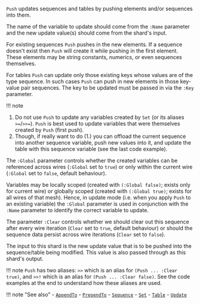 `Push` updates sequences and tables by pushing elements and/or sequences into them.

The name of the variable to update should come from the `:Name` parameter and the new update value(s) should come from the shard's input.

For existing sequences `Push` pushes in the new elements. If a sequence doesn't exist then `Push` will create it while pushing in the first element. These elements may be string constants, numerics, or even sequences themselves.

For tables `Push` can update only those existing keys whose values are of the type sequence. In such cases `Push` can push in new elements in those key-value pair sequences. The key to be updated must be passed in via the `:Key` parameter.

!!! note
   1. Do not use `Push` to update any variables created by `Set` (or its aliases `>=`/`>>=`). `Push` is best used to update variables that were themselves created by `Push` (first push).
   2. Though, if really want to do (1.) you can offload the current sequence into another sequence variable, push new values into it, and update the table with this sequence variable (see the last code example).  

The `:Global` parameter controls whether the created variables can be referenced across wires (`:Global` set to `true`) or only within the current wire (`:Global` set to `false`, default behaviour).

Variables may be locally scoped (created with `(:Global false)`; exists only for current wire) or globally scoped (created with `(:Global true)`; exists for all wires of that mesh). Hence, in update mode (i.e. when you apply `Push` to an existing variable) the `:Global` parameter is used in conjunction with the `:Name` parameter to identify the correct variable to update. 

The parameter `:Clear` controls whether we should clear out this sequence after every wire iteration (`Clear` set to `true`, default behaviour) or should the sequence data persist across wire iterations (`Clear` set to `false`).

The input to this shard is the new update value that is to be pushed into the sequence/table being modified. This value is also passed through as this shard's output.

!!! note
    `Push` has two aliases: `>>` which is an alias for `(Push ... :Clear true)`, and `>>!` which is an alias for `(Push ... :Clear false)`. See the code examples at the end to understand how these aliases are used.

!!! note "See also"
    - [`AppendTo`](../AppendTo)
    - [`PrependTo`](../PrependTo)
    - [`Sequence`](../Sequence)
    - [`Set`](../Set)
    - [`Table`](../Table)
    - [`Update`](../Update)

